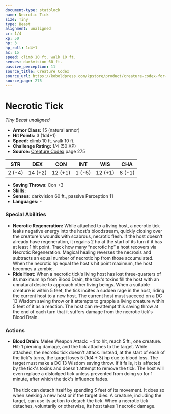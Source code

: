 ```yaml
---
document-type: statblock
name: Necrotic Tick
size: Tiny
type: Beast
alignment: unaligned
cr: 1/4
xp: 50
hp: 3
hp_roll: 1d4+1
ac: 15
speed: climb 10 ft. walk 10 ft.
senses: darkvision 60 ft. 
passive_perception: 11
source_title: Creature Codex
source_url: https://koboldpress.com/kpstore/product/creature-codex-for-5th-edition-dnd
source_page: 275
---
```


# Necrotic Tick

*Tiny* *Beast* *unaligned*

- **Armor Class:** 15 (natural armor)
- **Hit Points:** 3 (1d4+1)
- **Speed:** climb 10 ft. walk 10 ft.
- **Challenge Rating:** 1/4 (50 XP)
- **Source:** [Creature Codex](https://koboldpress.com/kpstore/product/creature-codex-for-5th-edition-dnd) page 275

| STR | DEX | CON | INT | WIS | CHA |
| --- | --- | --- | --- | --- | --- |
| 2 (-4) | 14 (+2) | 12 (+1) | 1 (-5) | 12 (+1) | 8 (-1) |

- **Saving Throws**: Con +3
- **Skills:** 
- **Senses:** darkvision 60 ft., passive Perception 11
- **Languages:** -

### Special Abilities

- **Necrotic Regeneration:** While attached to a living host, a necrotic tick leaks negative energy into the host's bloodstream, quickly closing over the creature's wounds with scabrous, necrotic flesh. If the host doesn't already have regeneration, it regains 2 hp at the start of its turn if it has at least 1 hit point. Track how many “necrotic hp” a host recovers via Necrotic Regeneration. Magical healing reverses the necrosis and subtracts an equal number of necrotic hp from those accumulated. When the necrotic hp equal the host's hit point maximum, the host becomes a zombie.
- **Ride Host:** When a necrotic tick's living host has lost three-quarters of its maximum hp from Blood Drain, the tick's toxins fill the host with an unnatural desire to approach other living beings. When a suitable creature is within 5 feet, the tick incites a sudden rage in the host, riding the current host to a new host. The current host must succeed on a DC 13 Wisdom saving throw or it attempts to grapple a living creature within 5 feet of it as a reaction. The host can re-attempt this saving throw at the end of each turn that it suffers damage from the necrotic tick's Blood Drain.

### Actions

- **Blood Drain:** Melee Weapon Attack: +4 to hit, reach 5 ft., one creature. Hit: 1 piercing damage, and the tick attaches to the target. While attached, the necrotic tick doesn't attack. Instead, at the start of each of the tick's turns, the target loses 5 (1d4 + 3) hp due to blood loss. The target must make a DC 13 Wisdom saving throw. If it fails, it is affected by the tick's toxins and doesn't attempt to remove the tick. The host will even replace a dislodged tick unless prevented from doing so for 1 minute, after which the tick's influence fades. <br><br>The tick can detach itself by spending 5 feet of its movement. It does so when seeking a new host or if the target dies. A creature, including the target, can use its action to detach the tick. When a necrotic tick detaches, voluntarily or otherwise, its host takes 1 necrotic damage.
